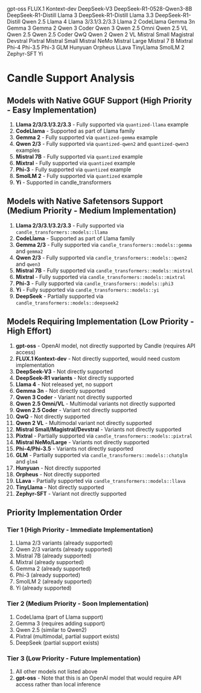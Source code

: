 gpt-oss
FLUX.1 Kontext-dev
DeepSeek-V3
DeepSeek-R1-0528-Qwen3-8B
DeepSeek-R1-Distill Llama 3
DeepSeek-R1-Distill Llama 3.3
DeepSeek-R1-Distill Qwen 2.5 
Llama 4 
Llama 3/3.1/3.2/3.3
Llama 2
CodeLlama
Gemma 3n
Gemma 3
Gemma 2
Qwen 3 Coder
Qwen 3
Qwen 2.5 Omni
Qwen 2.5 VL
Qwen 2.5
Qwen 2.5 Coder
QwQ
Qwen 2
Qwen 2 VL
Mistral Small
Magistral
Devstral
Pixtral
Mistral Small
Mistral NeMo
Mistral Large
Mistral 7 B
Mixtral
Phi-4
Phi-3.5
Phi-3
GLM
Hunyuan
Orpheus
LLava
TinyLlama
SmolLM 2
Zephyr-SFT
Yi

# Candle Support Analysis

## Models with Native GGUF Support (High Priority - Easy Implementation)
1. **Llama 2/3/3.1/3.2/3.3** - Fully supported via `quantized-llama` example
2. **CodeLlama** - Supported as part of Llama family
3. **Gemma 2** - Fully supported via `quantized-gemma` example
4. **Qwen 2/3** - Fully supported via `quantized-qwen2` and `quantized-qwen3` examples
5. **Mistral 7B** - Fully supported via `quantized` example
6. **Mixtral** - Fully supported via `quantized` example
7. **Phi-3** - Fully supported via `quantized` example
8. **SmolLM 2** - Fully supported via `quantized` example
9. **Yi** - Supported in candle_transformers

## Models with Native Safetensors Support (Medium Priority - Medium Implementation)
1. **Llama 2/3/3.1/3.2/3.3** - Fully supported via `candle_transformers::models::llama`
2. **CodeLlama** - Supported as part of Llama family
3. **Gemma 2/3** - Fully supported via `candle_transformers::models::gemma` and `gemma2`
4. **Qwen 2/3** - Fully supported via `candle_transformers::models::qwen2` and `qwen3`
5. **Mistral 7B** - Fully supported via `candle_transformers::models::mistral`
6. **Mixtral** - Fully supported via `candle_transformers::models::mixtral`
7. **Phi-3** - Fully supported via `candle_transformers::models::phi3`
8. **Yi** - Fully supported via `candle_transformers::models::yi`
9. **DeepSeek** - Partially supported via `candle_transformers::models::deepseek2`

## Models Requiring Implementation (Low Priority - High Effort)
1. **gpt-oss** - OpenAI model, not directly supported by Candle (requires API access)
2. **FLUX.1 Kontext-dev** - Not directly supported, would need custom implementation
3. **DeepSeek-V3** - Not directly supported
4. **DeepSeek-R1 variants** - Not directly supported
5. **Llama 4** - Not released yet, no support
6. **Gemma 3n** - Not directly supported
7. **Qwen 3 Coder** - Variant not directly supported
8. **Qwen 2.5 Omni/VL** - Multimodal variants not directly supported
9. **Qwen 2.5 Coder** - Variant not directly supported
10. **QwQ** - Not directly supported
11. **Qwen 2 VL** - Multimodal variant not directly supported
12. **Mistral Small/Magistral/Devstral** - Variants not directly supported
13. **Pixtral** - Partially supported via `candle_transformers::models::pixtral`
14. **Mistral NeMo/Large** - Variants not directly supported
15. **Phi-4/Phi-3.5** - Variants not directly supported
16. **GLM** - Partially supported via `candle_transformers::models::chatglm` and `glm4`
17. **Hunyuan** - Not directly supported
18. **Orpheus** - Not directly supported
19. **LLava** - Partially supported via `candle_transformers::models::llava`
20. **TinyLlama** - Not directly supported
21. **Zephyr-SFT** - Variant not directly supported

## Priority Implementation Order

### Tier 1 (High Priority - Immediate Implementation)
1. Llama 2/3 variants (already supported)
2. Qwen 2/3 variants (already supported)
3. Mistral 7B (already supported)
4. Mixtral (already supported)
5. Gemma 2 (already supported)
6. Phi-3 (already supported)
7. SmolLM 2 (already supported)
8. Yi (already supported)

### Tier 2 (Medium Priority - Soon Implementation)
1. CodeLlama (part of Llama support)
2. Gemma 3 (requires adding support)
3. Qwen 2.5 (similar to Qwen2)
4. Pixtral (multimodal, partial support exists)
5. DeepSeek (partial support exists)

### Tier 3 (Low Priority - Future Implementation)
1. All other models not listed above
2. **gpt-oss** - Note that this is an OpenAI model that would require API access rather than local inference